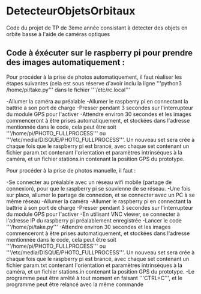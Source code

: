 # DetecteurObjetsOrbitaux
Code du projet de TP de 3ème année consistant à détecter des objets en orbite basse à l'aide de caméras optiques

## Code à éxécuter sur le raspberry pi pour prendre des images automatiquement :

Pour procéder à la prise de photos automatiquement, il faut réaliser les étapes suivantes (cela est sous réserve d'avoir inclu la ligne '''python3 /home/pi/take.py''' dans le fichier '''/etc/rc.local'''

-Allumer la caméra au préalable
-Allumer le raspberry pi en connectant la battrie à son port de charge
-Presser pendant 3 secondes sur l'interrupteur du module GPS pour l'activer
-Attendre environ 30 secondes et les images commenceront à être prises automatiquement, et stockées dans l'adresse mentionnée dans le code, cela peut être soit '''/home/pi/PHOTO_FULLPROCESS''' ou '''/etc/media/DISQUE/PHOTO_FULLPROCESS'''. Un nouveau set sera crée à chaque fois que le raspberry pi est brancé, avec chaque set contenant un fichier param.txt contenant l'orientation et paramètres intrinsèques à la caméra, et un fichier stations.in contenant la position GPS du prototype.

Pour procéder à la prise de photos manuelle, il faut :

-Se connecter au préalable avec un réseau wifi mobile (partage de connexion), pour que le raspberry pi se souvienne de se réseau.
-Une fois sur place, allumer le partage de connexion, et se connecter avec un PC à se même réseau
-Allumer la caméra
-Allumer le raspberry pi en connectant la battrie à son port de charge
-Presser pendant 3 secondes sur l'interrupteur du module GPS pour l'activer
-En utilisant VNC viewer, se connecter à l'adresse IP du raspberry pi préalablement enregistrée
-Lancer le code '''/home/pi/take.py'''
-Attendre environ 30 secondes et les images commenceront à être prises automatiquement, et stockées dans l'adresse mentionnée dans le code, cela peut être soit '''/home/pi/PHOTO_FULLPROCESS''' ou '''/etc/media/DISQUE/PHOTO_FULLPROCESS'''. Un nouveau set sera crée à chaque fois que le raspberry pi est brancé, avec chaque set contenant un fichier param.txt contenant l'orientation et paramètres intrinsèques à la caméra, et un fichier stations.in contenant la position GPS du prototype.
-Le programme peut être arrêté à tout moment en faisant '''CTRL+C''', et le programme peut être relancé avec la même commande
